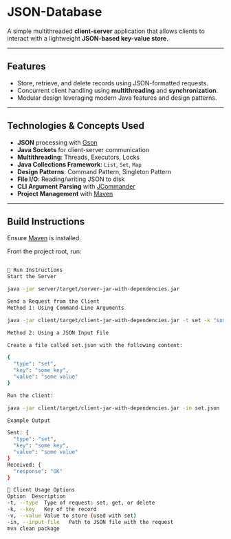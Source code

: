 # JSON-Database

A simple multithreaded **client-server** application that allows clients to interact with a lightweight **JSON-based key-value store**.

---

## Features

- Store, retrieve, and delete records using JSON-formatted requests.
- Concurrent client handling using **multithreading** and **synchronization**.
- Modular design leveraging modern Java features and design patterns.

---

## Technologies & Concepts Used

- **JSON** processing with [Gson](https://github.com/google/gson)
- **Java Sockets** for client-server communication
- **Multithreading**: Threads, Executors, Locks
- **Java Collections Framework**: `List`, `Set`, `Map`
- **Design Patterns**: Command Pattern, Singleton Pattern
- **File I/O**: Reading/writing JSON to disk
- **CLI Argument Parsing** with [JCommander](http://jcommander.org/)
- **Project Management** with [Maven](https://maven.apache.org/)

---

## Build Instructions

Ensure [Maven](https://maven.apache.org/) is installed.

From the project root, run:

```bash

🏃 Run Instructions
Start the Server

java -jar server/target/server-jar-with-dependencies.jar

Send a Request from the Client
Method 1: Using Command-Line Arguments

java -jar client/target/client-jar-with-dependencies.jar -t set -k "some key" -v "some value"

Method 2: Using a JSON Input File

Create a file called set.json with the following content:

{
  "type": "set",
  "key": "some key",
  "value": "some value"
}

Run the client:

java -jar client/target/client-jar-with-dependencies.jar -in set.json

Example Output

Sent: {
  "type": "set",
  "key": "some key",
  "value": "some value"
}
Received: {
  "response": "OK"
}

📘 Client Usage Options
Option	Description
-t, --type	Type of request: set, get, or delete
-k, --key	Key of the record
-v, --value	Value to store (used with set)
-in, --input-file	Path to JSON file with the request
mvn clean package
